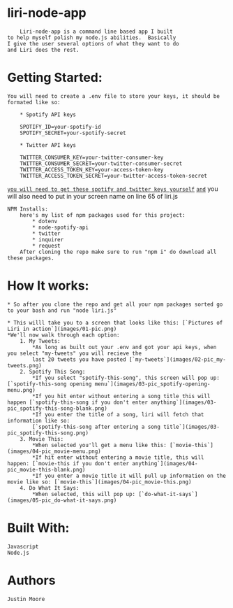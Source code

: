 # liri-node-app
        Liri-node-app is a command line based app I built 
    to help myself polish my node.js abilities.  Basically 
    I give the user several options of what they want to do
    and Liri does the rest.   

# Getting Started:
    You will need to create a .env file to store your keys, it should be formated like so:

        * Spotify API keys

        SPOTIFY_ID=your-spotify-id
        SPOTIFY_SECRET=your-spotify-secret

        * Twitter API keys

        TWITTER_CONSUMER_KEY=your-twitter-consumer-key
        TWITTER_CONSUMER_SECRET=your-twitter-consumer-secret
        TWITTER_ACCESS_TOKEN_KEY=your-access-token-key
        TWITTER_ACCESS_TOKEN_SECRET=your-twitter-access-token-secret
    
[`you will need to get these spotify and twitter keys yourself`](https://apps.twitter.com/app/new)
[`and`](https://beta.developer.spotify.com/dashboard/login)
    you will also need to put in your screen name on line 65 of liri.js

    NPM Installs:
        here's my list of npm packages used for this project:
            * dotenv
            * node-spotify-api
            * twitter
            * inquirer
            * request
        After cloning the repo make sure to run "npm i" do download all these packages.

# How It works:
    * So after you clone the repo and get all your npm packages sorted go to your bash and run "node liri.js"
    
    * This willl take you to a screen that looks like this: [`Pictures of Liri in action`](images/01-pic.png)
    *We'll now walk through each option:
        1. My Tweets:
            *As long as built out your .env and got your api keys, when you select "my-tweets" you will recieve the
            last 20 tweets you have posted [`my-tweets`](images/02-pic_my-tweets.png)
        2. Spotify This Song:
            *If you select "spotify-this-song", this screen will pop up: [`spotify-this-song opening menu`](images/03-pic_spotify-opening-menu.png) 
            *If you hit enter without entering a song title this will happen [`spotify-this-song if you don't enter anything`](images/03-pic_spotify-this-song-blank.png)
            *If you enter the title of a song, liri will fetch that information like so: 
            [`spotify-this-song after entering a song title`](images/03-pic_spotify-this-song.png)
        3. Movie This:
            *When selected you'll get a menu like this: [`movie-this`](images/04-pic_movie-menu.png)
            *If hit enter without entering a movie title, this will happen: [`movie-this if you don't enter anything`](images/04-pic_movie-this-blank.png)
            *If you enter a movie title it will pull up information on the movie like so: [`movie-this`](images/04-pic_movie-this.png)
        4. Do What It Says:
            *When selected, this will pop up: [`do-what-it-says`](images/05-pic_do-what-it-says.png)

# Built With:
    Javascript
    Node.js

# Authors
    Justin Moore
